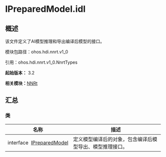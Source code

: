 # IPreparedModel.idl


## 概述

该文件定义了AI模型推理和导出编译后模型的接口。

模块包路径：ohos.hdi.nnrt.v1_0

引用：ohos.hdi.nnrt.v1_0.NnrtTypes

**起始版本：** 3.2

**相关模块：**[NNRt](_n_n_rt_v10.md)


## 汇总


### 类

| 名称 | 描述 | 
| -------- | -------- |
| interface&nbsp;&nbsp;[IPreparedModel](interface_i_prepared_model_v10.md) | 定义模型编译后的对象，包含编译后模型导出、模型推理接口。  | 
